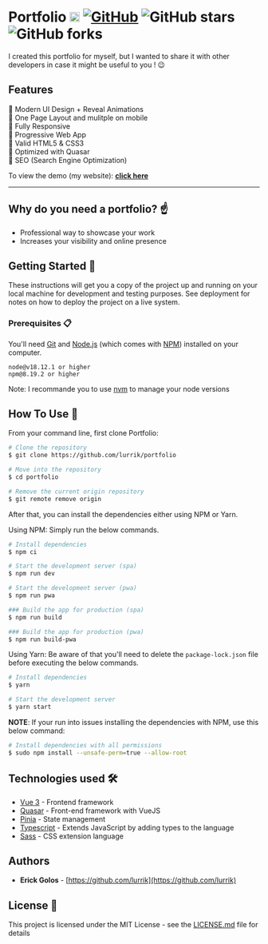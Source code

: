 # Portfolio <img src="https://erickgolos.com/images/logo.svg" alt="erick golos" width="20px" /> [![GitHub](https://img.shields.io/github/license/lurrik/portfolio?color=blue)](https://github.com/Lurrik/portfolio/blob/develop/LICENSE.md) ![GitHub stars](https://img.shields.io/github/stars/lurrik/portfolio) ![GitHub forks](https://img.shields.io/github/forks/lurrik/portfolio)

I created this portfolio for myself, but I wanted to share it with other developers in case it might be useful to you ! 😉

## Features

🎯 Modern UI Design + Reveal Animations\
🎯 One Page Layout and mulitple on mobile\
🎯 Fully Responsive\
🎯 Progressive Web App\
🎯 Valid HTML5 & CSS3\
🎯 Optimized with Quasar\
🎯 SEO (Search Engine Optimization)

To view the demo (my website): **[click here](https://erickgolos.com/)**

---

## Why do you need a portfolio? ☝️

- Professional way to showcase your work
- Increases your visibility and online presence

## Getting Started 🚀

These instructions will get you a copy of the project up and running on your local machine for development and testing purposes. See deployment for notes on how to deploy the project on a live system.

### Prerequisites 📋

You'll need [Git](https://git-scm.com) and [Node.js](https://nodejs.org/en/download/) (which comes with [NPM](http://npmjs.com)) installed on your computer.

```
node@v18.12.1 or higher
npm@8.19.2 or higher
```

Note: I recommande you to use [nvm](https://github.com/coreybutler/nvm-windows) to manage your node versions

## How To Use 🔧

From your command line, first clone Portfolio:

```bash
# Clone the repository
$ git clone https://github.com/lurrik/portfolio

# Move into the repository
$ cd portfolio

# Remove the current origin repository
$ git remote remove origin
```

After that, you can install the dependencies either using NPM or Yarn.

Using NPM: Simply run the below commands.

```bash
# Install dependencies
$ npm ci

# Start the development server (spa)
$ npm run dev

# Start the development server (pwa)
$ npm run pwa

### Build the app for production (spa)
$ npm run build

### Build the app for production (pwa)
$ npm run build-pwa

```

Using Yarn: Be aware of that you'll need to delete the `package-lock.json` file before executing the below commands.

```bash
# Install dependencies
$ yarn

# Start the development server
$ yarn start
```

**NOTE**:
If your run into issues installing the dependencies with NPM, use this below command:

```bash
# Install dependencies with all permissions
$ sudo npm install --unsafe-perm=true --allow-root
```

## Technologies used 🛠️

- [Vue 3](https://vuejs.org/) - Frontend framework
- [Quasar](https://quasar.dev/) - Front-end framework with VueJS
- [Pinia](https://pinia.vuejs.org/) - State management
- [Typescript](https://www.typescriptlang.org/) - Extends JavaScript by adding types to the language
- [Sass](https://sass-lang.com/documentation) - CSS extension language

## Authors

- **Erick Golos** - [https://github.com/lurrik](https://github.com/lurrik)

## License 📄

This project is licensed under the MIT License - see the [LICENSE.md](LICENSE.md) file for details
